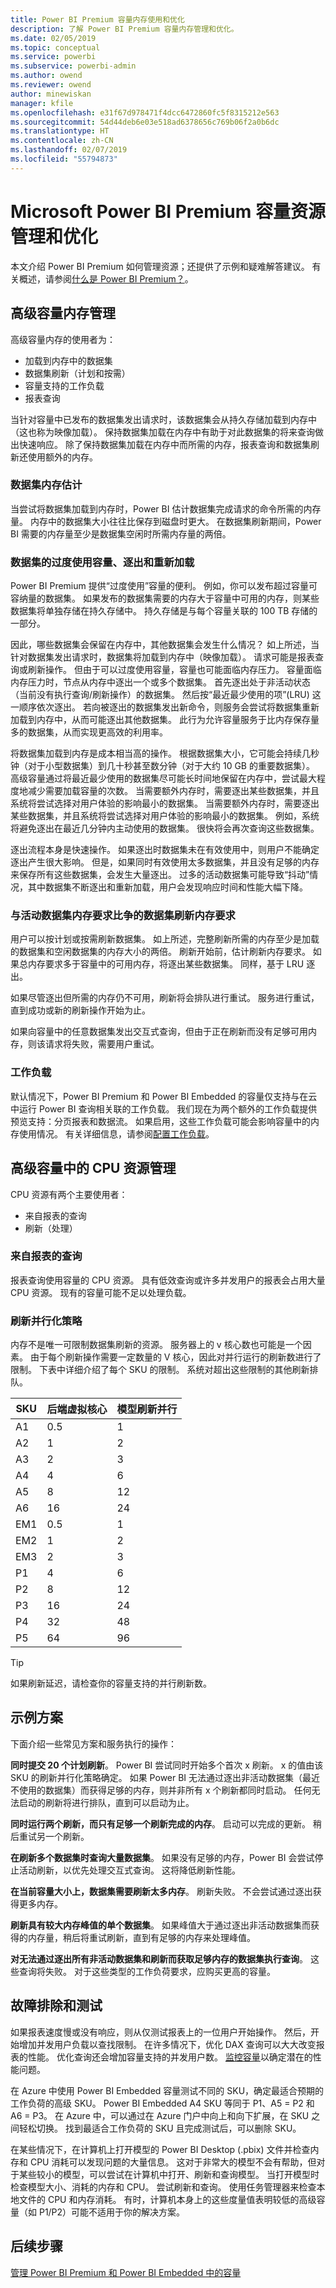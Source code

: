 ```yaml
---
title: Power BI Premium 容量内存使用和优化
description: 了解 Power BI Premium 容量内存管理和优化。
ms.date: 02/05/2019
ms.topic: conceptual
ms.service: powerbi
ms.subservice: powerbi-admin
ms.author: owend
ms.reviewer: owend
author: minewiskan
manager: kfile
ms.openlocfilehash: e31f67d978471f4dcc6472860fc5f8315212e563
ms.sourcegitcommit: 54d44deb6e03e518ad6378656c769b06f2a0b6dc
ms.translationtype: HT
ms.contentlocale: zh-CN
ms.lasthandoff: 02/07/2019
ms.locfileid: "55794873"
---
```

# <a name="microsoft-power-bi-premium-capacity-resource-management-and-optimization"></a>Microsoft Power BI Premium 容量资源管理和优化

本文介绍 Power BI Premium 如何管理资源；还提供了示例和疑难解答建议。 有关概述，请参阅[什么是 Power BI Premium？](service-premium.md)。

## <a name="premium-capacity-memory-management"></a>高级容量内存管理

 高级容量内存的使用者为：

* 加载到内存中的数据集
* 数据集刷新（计划和按需）
* 容量支持的工作负载
* 报表查询

当针对容量中已发布的数据集发出请求时，该数据集会从持久存储加载到内存中（这也称为映像加载）。 保持数据集加载在内存中有助于对此数据集的将来查询做出快速响应。 除了保持数据集加载在内存中而所需的内存，报表查询和数据集刷新还使用额外的内存。

### <a name="dataset-memory-estimation"></a>数据集内存估计

当尝试将数据集加载到内存时，Power BI 估计数据集完成请求的命令所需的内存量。 内存中的数据集大小往往比保存到磁盘时更大。 在数据集刷新期间，Power BI 需要的内存量至少是数据集空闲时所需内存量的两倍。

### <a name="overcommitting-capacity-eviction-and-reloading-of-datasets"></a>数据集的过度使用容量、逐出和重新加载

Power BI Premium 提供“过度使用”容量的便利。 例如，你可以发布超过容量可容纳量的数据集。 如果发布的数据集需要的内存大于容量中可用的内存，则某些数据集将单独存储在持久存储中。 持久存储是与每个容量关联的 100 TB 存储的一部分。

因此，哪些数据集会保留在内存中，其他数据集会发生什么情况？ 如上所述，当针对数据集发出请求时，数据集将加载到内存中（映像加载）。 请求可能是报表查询或刷新操作。 但由于可以过度使用容量，容量也可能面临内存压力。 容量面临内存压力时，节点从内存中逐出一个或多个数据集。 首先逐出处于非活动状态（当前没有执行查询/刷新操作）的数据集。 然后按“最近最少使用的项”(LRU) 这一顺序依次逐出。 若向被逐出的数据集发出新命令，则服务会尝试将数据集重新加载到内存中，从而可能逐出其他数据集。 此行为允许容量服务于比内存保存量多的数据集，从而实现更高效的利用率。

将数据集加载到内存是成本相当高的操作。 根据数据集大小，它可能会持续几秒钟（对于小型数据集）到几十秒甚至数分钟（对于大约 10 GB 的重要数据集）。 高级容量通过将最近最少使用的数据集尽可能长时间地保留在内存中，尝试最大程度地减少需要加载容量的次数。 当需要额外内存时，需要逐出某些数据集，并且系统将尝试选择对用户体验的影响最小的数据集。 当需要额外内存时，需要逐出某些数据集，并且系统将尝试选择对用户体验的影响最小的数据集。 例如，系统将避免逐出在最近几分钟内主动使用的数据集。 很快将会再次查询这些数据集。

逐出流程本身是快速操作。 如果逐出时数据集未在有效使用中，则用户不能确定逐出产生很大影响。 但是，如果同时有效使用太多数据集，并且没有足够的内存来保存所有这些数据集，会发生大量逐出。 过多的活动数据集可能导致“抖动”情况，其中数据集不断逐出和重新加载，用户会发现响应时间和性能大幅下降。

### <a name="dataset-refresh-memory-requirement-competing-with-an-active-dataset-memory-requirement"></a>与活动数据集内存要求比争的数据集刷新内存要求

用户可以按计划或按需刷新数据集。 如上所述，完整刷新所需的内存至少是加载的数据集和空闲数据集的内存大小的两倍。 刷新开始前，估计刷新内存要求。 如果总内存要求多于容量中的可用内存，将逐出某些数据集。 同样，基于 LRU 逐出。

如果尽管逐出但所需的内存仍不可用，刷新将会排队进行重试。 服务进行重试，直到成功或新的刷新操作开始为止。

如果向容量中的任意数据集发出交互式查询，但由于正在刷新而没有足够可用内存，则该请求将失败，需要用户重试。

### <a name="workloads"></a>工作负载

默认情况下，Power BI Premium 和 Power BI Embedded 的容量仅支持与在云中运行 Power BI 查询相关联的工作负载。 我们现在为两个额外的工作负载提供预览支持：分页报表和数据流。 如果启用，这些工作负载可能会影响容量中的内存使用情况。 有关详细信息，请参阅[配置工作负载](service-admin-premium-manage.md#configure-workloads)。

## <a name="cpu-resource-management-in-premium-capacity"></a>高级容量中的 CPU 资源管理

CPU 资源有两个主要使用者：

* 来自报表的查询
* 刷新（处理）

### <a name="queries-from-reports"></a>来自报表的查询

报表查询使用容量的 CPU 资源。 具有低效查询或许多并发用户的报表会占用大量 CPU 资源。 现有的容量可能不足以处理负载。

### <a name="refresh-parallelization-policy"></a>刷新并行化策略

内存不是唯一可限制数据集刷新的资源。 服务器上的 v 核心数也可能是一个因素。 由于每个刷新操作需要一定数量的 V 核心，因此对并行运行的刷新数进行了限制。 下表中详细介绍了每个 SKU 的限制。 系统对超出这些限制的其他刷新排队。

 | SKU | 后端虚拟核心 | 模型刷新并行 |
 | --- | --- | --- |
 | A1  | 0.5  | 1  |
 | A2  | 1  | 2  |
 | A3  | 2  | 3  |
 | A4  | 4  | 6  |
 | A5  | 8  | 12  |
 | A6  | 16  | 24  |
 | EM1  | 0.5  | 1  |
 | EM2  | 1  | 2  |
 | EM3  | 2  | 3  |
 | P1  | 4  | 6  |
 | P2  | 8  | 12  |
 | P3  | 16  | 24  |
 | P4  | 32  | 48  |
 | P5  | 64  | 96  |

 > [!TIP]
> 如果刷新延迟，请检查你的容量支持的并行刷新数。

## <a name="example-scenarios"></a>示例方案

下面介绍一些常见方案和服务执行的操作：

**同时提交 20 个计划刷新**。 Power BI 尝试同时开始多个首次 x 刷新。 x 的值由该 SKU 的刷新并行化策略确定。 如果 Power BI 无法通过逐出非活动数据集（最近不使用的数据集）而获得足够的内存，则并非所有 x 个刷新都同时启动。 任何无法启动的刷新将进行排队，直到可以启动为止。

**同时运行两个刷新，而只有足够一个刷新完成的内存**。 启动可以完成的更新。 稍后重试另一个刷新。

**在刷新多个数据集时查询大量数据集**。 如果没有足够的内存，Power BI 会尝试停止活动刷新，以优先处理交互式查询。 这将降低刷新性能。

**在当前容量大小上，数据集需要刷新太多内存**。 刷新失败。 不会尝试通过逐出获得更多内存。

**刷新具有较大内存峰值的单个数据集**。 如果峰值大于通过逐出非活动数据集而获得的内存量，稍后将重试刷新，直到有足够的内存来处理峰值。

**对无法通过逐出所有非活动数据集和刷新而获取足够内存的数据集执行查询**。 这些查询将失败。 对于这些类型的工作负荷要求，应购买更高的容量。

## <a name="troubleshooting-and-testing"></a>故障排除和测试

如果报表速度慢或没有响应，则从仅测试报表上的一位用户开始操作。 然后，开始增加并发用户负载以查找限制。 在许多情况下，优化 DAX 查询可以大大改变报表的性能。 优化查询还会增加容量支持的并发用户数。 [监控容量](service-admin-premium-monitor-capacity.md)以确定潜在的性能问题。

在 Azure 中使用 Power BI Embedded 容量测试不同的 SKU，确定最适合预期的工作负荷的高级 SKU。 Power BI Embedded A4 SKU 等同于 P1、A5 = P2 和 A6 = P3。 在 Azure 中，可以通过在 Azure 门户中向上和向下扩展，在 SKU 之间轻松切换。 找到最适合工作负荷的 SKU 且完成测试后，可以删除 SKU。

在某些情况下，在计算机上打开模型的 Power BI Desktop (.pbix) 文件并检查内存和 CPU 消耗可以发现问题的大量信息。 这对于非常大的模型不会有帮助，但对于某些较小的模型，可以尝试在计算机中打开、刷新和查询模型。 当打开模型时检查模型大小、消耗的内存和 CPU。 尝试刷新和查询。 使用任务管理器来检查本地文件的 CPU 和内存消耗。 有时，计算机本身上的这些度量值表明较低的高级容量（如 P1/P2）可能不适用于你的解决方案。

## <a name="next-steps"></a>后续步骤

[管理 Power BI Premium 和 Power BI Embedded 中的容量](service-admin-premium-manage.md)